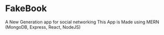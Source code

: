 # FakeBook
A New Generation app for social networking
This App is Made using MERN (MongoDB, Express, React, NodeJS)

